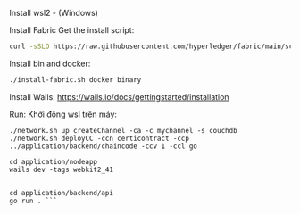 Install wsl2 - (Windows)

Install Fabric
Get the install script:
```sh
curl -sSLO https://raw.githubusercontent.com/hyperledger/fabric/main/scripts/install-fabric.sh && chmod +x install-fabric.sh
```

Install bin and docker:
```sh
./install-fabric.sh docker binary
```

Install Wails: https://wails.io/docs/gettingstarted/installation

Run: 
Khởi động wsl trên máy:
```
./network.sh up createChannel -ca -c mychannel -s couchdb
./network.sh deployCC -ccn certicontract -ccp ../application/backend/chaincode -ccv 1 -ccl go

cd application/nodeapp
wails dev -tags webkit2_41


cd application/backend/api 
go run . ```
